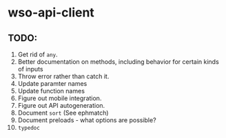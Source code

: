 # wso-api-client


## TODO:
1. Get rid of `any`.
1. Better documentation on methods, including behavior for certain kinds of inputs
1. Throw error rather than catch it.
1. Update paramter names
1. Update function names
1. Figure out mobile integration.
1. Figure out API autogeneration.
1. Document `sort` (See ephmatch)
1. Document preloads - what options are possible?
1. `typedoc`